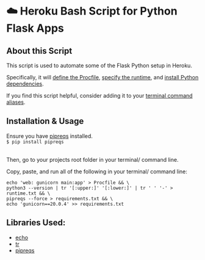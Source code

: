 # ☁️ Heroku Bash Script for Python Flask Apps

## About this Script

This script is used to automate some of the Flask Python setup in Heroku.

Specifically, it will [define the Procfile](https://devcenter.heroku.com/articles/getting-started-with-python#define-a-procfile), [specify the runtime](https://devcenter.heroku.com/articles/python-runtimes), and [install Python dependencies](https://devcenter.heroku.com/articles/python-pip).

If you find this script helpful, consider adding it to your [terminal command aliases](https://github.com/danblevins/list-of-terminal-command-aliases).

## Installation & Usage

Ensure you have [pipreqs](https://pypi.org/project/pipreqs/) installed.
<br>
`$ pip install pipreqs`
<br>
<br>

Then, go to your projects root folder in your terminal/ command line.

Copy, paste, and run all of the following in your terminal/ command line:
```
echo 'web: gunicorn main:app' > Procfile && \
python3 --version | tr '[:upper:]' '[:lower:]' | tr ' ' '-' > runtime.txt && \
pipreqs --force > requirements.txt && \
echo 'gunicorn==20.0.4' >> requirements.txt
```

## Libraries Used:

- [echo](https://ss64.com/bash/echo.html)
- [tr](https://ss64.com/bash/tr.html)
- [pipreqs](https://pypi.org/project/pipreqs/)
